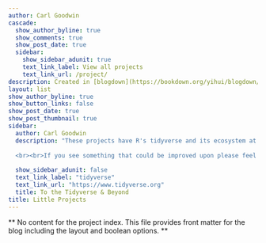 ```yaml
---
author: Carl Goodwin
cascade:
  show_author_byline: true
  show_comments: true
  show_post_date: true
  sidebar:
    show_sidebar_adunit: true
    text_link_label: View all projects
    text_link_url: /project/
description: Created in [blogdown](https://bookdown.org/yihui/blogdown/) with the [tidyverse](https://www.tidyverse.org) at their <i class="far fa-heart"></i>
layout: list
show_author_byline: true
show_button_links: false
show_post_date: true
show_post_thumbnail: true
sidebar:
  author: Carl Goodwin
  description: "These projects have R's tidyverse and its ecosystem at their heart. They are updated from time-to-time to check they run against the latest package versions and to occasionally incorporate newer package features. 
  
  <br><br>If you see something that could be improved upon please feel free to reach out with a suggestion."
  
  show_sidebar_adunit: false
  text_link_label: "tidyverse"
  text_link_url: "https://www.tidyverse.org"
  title: To the Tidyverse & Beyond
title: Little Projects
---
```


** No content for the project index. This file provides front matter for the blog including the layout and boolean options. **
